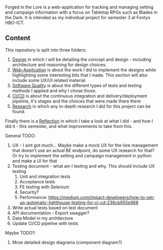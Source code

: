 Forged in the Lore is a web-application for tracking and managing setting and campaign information with a focus on Tabletop RPGs such as Blades in the Dark. It is intended as my individual project for semester 3 at Fontys HBO-ICT.

## Content
This repository is split into three folders:
1. [Design](/Design/README.md) in which I will be detailing the concept and design - including architecture and reasoning for design choices.
2. [Web-Application](/Web-Application/README.md) is about the work I did to implement the designs while highlighting some interesting bits that I made. This section will also include some UX/UI related material.
3. [Software Quality](/Software-Quality/README.md) is about the different types of tests and testing methods I applied and why I chose those.
4. [CI/CD](/CI-CD/README.md) is about the continuous integration and delivery/deployment pipeline, it's stages and the choices that were made there there
5. [Research](/Research/README.md) in which any in-depth research I did for this project can be found.

Finally there is a [Reflection](/Reflection/README.md) in which I take a look at what I did - and how I did it - this semester, and what improvements to take from this.


General TODO:
1. UX - I aint got much... Maybe make a mock UX for the lore management that doesn't use an actual BE endpoint, do some UX research for that? Or try to implement the setting and campaign management in python and make a UI for that
2. Testing document - what am I testing and why. This should include UX testing
   1. Unit and integration tests
   2. Acceptance tests
   3. FE testing with Selenium
   4. Security?
   5. Performance: https://medium.com/impact-developers/how-to-set-up-automatic-lighthouse-testing-for-ci-cd-236cb955e968
3. Write actual tests based on test document
3. API documentation - Export swagger?
4. Data Model in my architecture
5. Update CI/CD pipeline with tests


Maybe TODO?:
1. Mroe detailed design diagrams (component diagram?)
